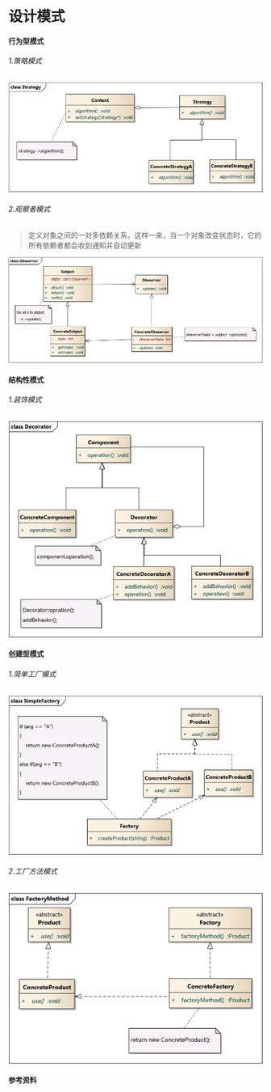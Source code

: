 # 设计模式

#### 行为型模式

###### 1.策略模式

![Strategy策略模式](pic_src/Strategy策略模式.jpg)

###### 2.观察者模式

> 定义对象之间的一对多依赖关系，这样一来，当一个对象改变状态时，它的所有依赖者都会收到通知并自动更新

![Obeserver](pic_src/Obeserver.jpg)



#### 结构性模式

###### 1.装饰模式

![Decorator](pic_src/Decorator.jpg)



#### 创建型模式

###### 1.简单工厂模式

![SimpleFactory](pic_src/SimpleFactory.jpg)



###### 2.工厂方法模式

![FactoryMethod](pic_src/FactoryMethod.jpg)

#### 参考资料

[1]: https://design-patterns.readthedocs.io/zh_CN/latest/index.html	"图说设计模式"

